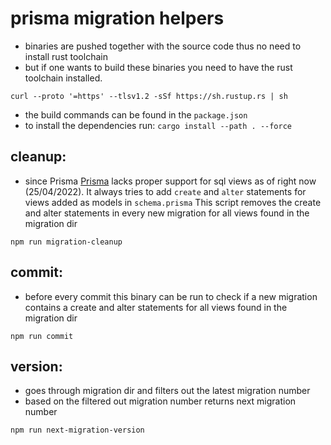 # prisma migration helpers

- binaries are pushed together with the source code thus no need to install rust toolchain
- but if one wants to build these binaries you need to have the rust toolchain installed.

```
curl --proto '=https' --tlsv1.2 -sSf https://sh.rustup.rs | sh
```

- the build commands can be found in the `package.json`
- to install the dependencies run: `cargo install --path . --force`


## cleanup:
  - since Prisma [Prisma](https://www.prisma.io/docs/guides/database/advanced-database-tasks/sql-views-postgres) lacks proper support for sql views as of right now (25/04/2022). It always tries to add `create` and `alter` statements for views added as models in `schema.prisma` This script removes the create and alter statements in every new migration for all views found in the migration dir
 ```
npm run migration-cleanup
```

## commit:
  - before every commit this binary can be run to check if a new migration contains a create and alter statements for all views found in the migration dir
 ```
npm run commit
```

## version:
  - goes through migration dir and filters out the latest migration number 
  - based on the filtered out migration number returns next migration number 
 ```
npm run next-migration-version
```